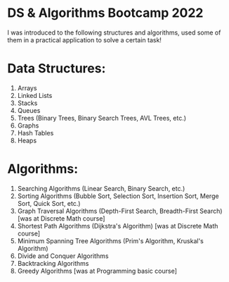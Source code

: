 # DS & Algorithms Bootcamp 2022
I was introduced to the following structures and algorithms, used some of them in a practical application to solve a certain task!

# Data Structures:

1) Arrays
2) Linked Lists
3) Stacks
4) Queues
5) Trees (Binary Trees, Binary Search Trees, AVL Trees, etc.)
6) Graphs
7) Hash Tables
8) Heaps

# Algorithms:

1) Searching Algorithms (Linear Search, Binary Search, etc.)
2) Sorting Algorithms (Bubble Sort, Selection Sort, Insertion Sort, Merge Sort, Quick Sort, etc.)
3) Graph Traversal Algorithms (Depth-First Search, Breadth-First Search) [was at Discrete Math course]
4) Shortest Path Algorithms (Dijkstra's Algorithm) [was at Discrete Math course]
5) Minimum Spanning Tree Algorithms (Prim's Algorithm, Kruskal's Algorithm) 
6) Divide and Conquer Algorithms
7) Backtracking Algorithms
8) Greedy Algorithms [was at Programming basic course]
